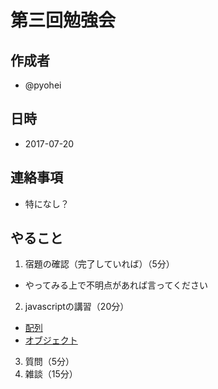 # 第三回勉強会

## 作成者
* @pyohei

## 日時
* 2017-07-20

## 連絡事項
* 特になし？

## やること
1. 宿題の確認（完了していれば）（5分）
  * やってみる上で不明点があれば言ってください
2. javascriptの講習（20分）
  * [配列](https://github.com/monokies/study-javascript/blob/master/docs/04_array.md)
  * [オブジェクト](https://github.com/monokies/study-javascript/blob/master/docs/05_object.md)
3. 質問（5分）
4. 雑談（15分）
